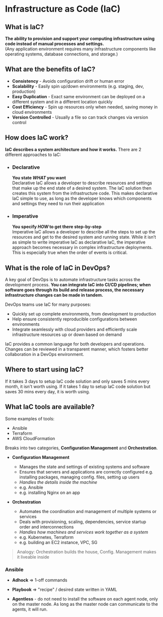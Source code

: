 # Infrastructure as Code (IaC)

## What is IaC?

**The ability to provision and support your computing infrastructure using code instead of manual processes and settings.**  
(Any application environment requires many infrastructure components like operating systems, database connections, and storage.)

## What are the benefits of IaC?

- **Consistency** - Avoids configuration drift or human error
- **Scalability** - Easily spin up/down environments (e.g. staging, dev, production)
- **Easy Duplication** - Exact same environment can be deployed on a different system and in a different location quickly
- **Cost Efficiency** - Spin up resources only when needed, saving money in cloud environments
- **Version Controlled** - Usually a file so can track changes via version control

## How does IaC work?

**IaC describes a system architecture and how it works.** There are 2 different approaches to IaC:

- ### Declarative  

    **You state _WHAT_ you want**  
    Declarative IaC allows a developer to describe resources and settings that make up the end state of a desired system. The IaC solution then creates this system from the infrastructure code. This makes declarative IaC simple to use, as long as the developer knows which components and settings they need to run their application

- ### Imperative  

    **You specify _HOW_ to get there step-by-step**  
    Imperative IaC allows a developer to describe all the steps to set up the resources and get to the desired system and running state. While it isn’t as simple to write imperative IaC as declarative IaC, the imperative approach becomes necessary in complex infrastructure deployments. This is especially true when the order of events is critical.

## What is the role of IaC in DevOps?

A key goal of DevOps is to automate infrastructure tasks across the development process. **You can integrate IaC into CI/CD pipelines; when software goes through its build and release process, the necessary infrastructure changes can be made in tandem.**

DevOps teams use IaC for many purposes:
- Quickly set up complete environments, from development to production
- Help ensure consistently reproducible configurations between environments
- Integrate seamlessly with cloud providers and efficiently scale infrastructure resources up or down based on demand

IaC provides a common language for both developers and operations. Changes can be reviewed in a transparent manner, which fosters better collaboration in a DevOps environment.

## Where to start using IaC?

If it takes 3 days to setup IaC code solution and only saves 5 mins every month, it isn't worth using.
If it takes 1 day to setup IaC code solution but saves 30 mins every day, it is worth using.

## What IaC tools are available?

Some examples of tools:
- Ansible
- Terraform
- AWS CloudFormation

Breaks into two categories, **Configuration Management** and **Orchestration**.

- **Configuration Management**
  - Manages the state and settings of existing systems and software
  - Ensures that servers and applications are correctly configured e.g. installing packages, managing config. files, setting up users
  - *Handles the details inside the machine*
  - e.g. Ansible
  - e.g. installing Nginx on an app

- **Orchestration**
  - Automates the coordination and management of multiple systems or services
  - Deals with provisioning, scaling, dependencies, service startup order and interconnections
  - *Handles how machines and services work together as a system*
  - e.g. Kubernetes, Terraform
  - e.g. building an EC2 instance, VPC, SG

> Analogy: Orchestration builds the house, Config. Management makes it liveable inside

### Ansible

- **Adhock** => 1-off commands
- **Playbook** => "recipe" / desired state written in YAML

- **Agentless** - do not need to install the software on each agent node, only on the master node. As long as the master node can communicate to the agents, it will run.

